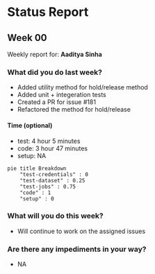 # Status Report

## Week 00

Weekly report for: **Aaditya Sinha**

### What did you do last week?
- Added utility method for hold/release method
- Added unit + integeration tests
- Created a PR for issue #181
- Refactored the method for hold/release

#### Time (optional)
- test: 4 hour 5 minutes
- code: 3 hour 47 minutes
- setup: NA

```mermaid
pie title Breakdown
    "test-credentials" : 0
    "test-dataset" : 0.25
    "test-jobs" : 0.75
    "code" : 1
    "setup" : 0
```

### What will you do this week?
- Will continue to work on the assigned issues

### Are there any impediments in your way?
- NA